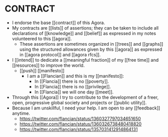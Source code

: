# CONTRACT

- I endorse the base [[contract]] of this Agora.
- My contracts are [[lists]] of assertions; they can be taken to include all declarations of [[knowledge]] and [[belief]] as expressed in my notes volunteered to this [[agora]].
  - These assertions are sometimes organized in [[trees]] and [[graphs]] using the structured allowances given by this [[agora]] as expressed in [[agora protocol]] and [[agora rfcs]].
- I [[intend]] to dedicate a [[meaningful fraction]] of my [[free time]] and [[resources]] to improve the world.
  - [[push]] [[manifesto]]
    - I am a [[Flancian]] and this is my [[manifesto]]:
      - In [[Flancia]] there is no [[poverty]].
      - In [[Flancia]] there is no [[privilege]].
      - In [[Flancia]] we will one day [[meet]].
- Through this [[Agora]] I try to contribute to the development of a freer, open, progressive global society and projects or [[public utility]].
- Because I am unskillful, I need your help. I am open to any [[feedback]] anytime.
  - https://twitter.com/flancian/status/1360327797034651650
  - https://twitter.com/flancian/status/1360326738480418820
  - https://twitter.com/flancian/status/1357031412914864131

